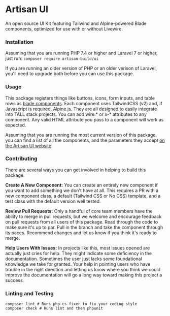 # Artisan UI

An open source UI Kit featuring Tailwind and Alpine-powered Blade components, optimized for use with or without Livewire.

### Installation

Assuming that you are running PHP 7.4 or higher and Laravel 7 or higher, just run:
`composer require artisan-build/ui`

If you are running an older version of PHP or an older verison of Laravel, you'll need to upgrade both before you can use this package.

### Usage

This package registers things like buttons, icons, form inputs, and table rows as [blade components](https://laravel.com/docs/8.x/blade#components). Each component uses TailwindCSS (v2) and, if Javascript is required, Alpine.js. They are all designed to easily integrate into TALL stack projects. You can add wire:* or x-* attributes to any component. Any valid HTML attribute you pass to a component will work as expected.

Assuming that you are running the most current version of this package, you can find a list of all the components, and the parameters they accept [on the Artisan UI website](https://artisanui.com).

### Contributing

There are several ways you can get involved in helping to build this package.

__Create A New Component:__ You can create an entirely new component if you want to add something we don't have at all. This requires a PR with a new component class, a default (Tailwind CSS or No CSS) template, and a test class with the default version well tested.

__Review Pull Requests:__ Only a handful of core team members have the ability to merge in pull requests, but we welcome and encourage feedback on pull requests from all users of this package. Read through the code to make sure it's up to par. Pull in the branch and take the component through its paces. Recommend changes and let us know if you think it's ready to merge.

__Help Users With Issues:__ In projects like this, most issues opened are actually just cries for help. They might indicate some deficiency in the documentation. Sometimes the user just lacks some foundational knowledge we take for granted. Your help in pointing users who have trouble in the right direction and letting us know where you think we could improve the documentation will go a long way toward making this project a success.

### Linting and Testing

```shell script
composer lint # Runs php-cs-fixer to fix your coding style
composer check # Runs lint and then phpunit
```
